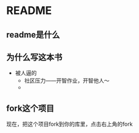 # README

## readme是什么
## 为什么写这本书
- 被人逼的
    + 社区压力——开智作业，开智他人～
    +  
    


## fork这个项目

现在，把这个项目fork到你的库里，点击右上角的fork